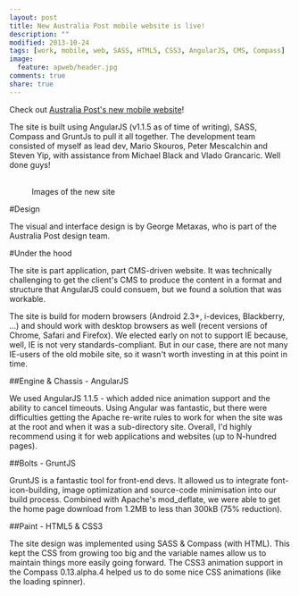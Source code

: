 ```yaml
---
layout: post
title: New Australia Post mobile website is live!
description: ""
modified: 2013-10-24
tags: [work, mobile, web, SASS, HTML5, CSS3, AngularJS, CMS, Compass]
image:
  feature: apweb/header.jpg
comments: true
share: true
---
```


Check out <a href="https://m.auspost.com.au" target="_blank">Australia Post's new mobile website</a>!

The site is built using AngularJS (v1.1.5 as of time of writing), SASS, Compass and GruntJs to pull it all together. The development team consisted of myself as lead dev, Mario Skouros, Peter Mescalchin and Steven Yip, with assistance from Michael Black and Vlado Grancaric. Well done guys!

<figure class="half">
	<img src="{{site.url}}/images/apweb/IMG_0259.PNG" alt="">
	<img src="{{site.url}}/images/apweb/IMG_0260.PNG" alt="">
	<img src="{{site.url}}/images/apweb/IMG_0261.PNG" alt="">
	<img src="{{site.url}}/images/apweb/IMG_0262.PNG" alt="">
	<figcaption>Images of the new site</figcaption>
</figure>

#Design

The visual and interface design is by George Metaxas, who is part of the Australia Post design team.

#Under the hood

The site is part application, part CMS-driven website. It was technically challenging to get the client's CMS to produce the content in a format and structure that AngularJS could consuem, but we found a solution that was workable.

The site is build for modern browsers (Android 2.3+, i-devices, Blackberry, ...) and should work with desktop browsers as well (recent versions of Chrome, Safari and Firefox). We elected early on not to support IE because, well, IE is not very standards-compliant. But in our case, there are not many IE-users of the old mobile site, so it wasn't worth investing in at this point in time.

##Engine & Chassis - AngularJS

We used AngularJS 1.1.5 - which added nice animation support and the ability to cancel timeouts. Using Angular was fantastic, but there were difficulties getting the Apache re-write rules to work for when the site was at the root and when it was a sub-directory site. Overall, I'd highly recommend using it for web applications and websites (up to N-hundred pages).

##Bolts - GruntJS

GruntJS is a fantastic tool for front-end devs. It allowed us to integrate font-icon-building, image optimization and source-code minimisation into our build process. Combined with Apache's mod_deflate, we were able to get the home page download from 1.2MB to less than 300kB (75% reduction).

##Paint - HTML5 & CSS3

The site design was implemented using SASS & Compass (with HTML). This kept the CSS from growing too big and the variable names allow us to maintain things more easily going forward. The CSS3 animation support in the Compass 0.13.alpha.4 helped us to do some nice CSS animations (like the loading spinner).

